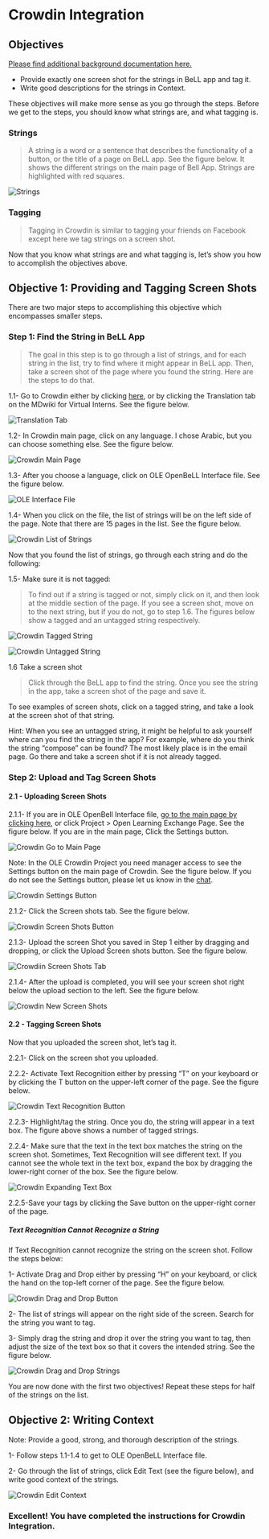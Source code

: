 # Crowdin Integration

## Objectives

[Please find additional background documentation here.](https://docs.google.com/document/d/1gsDmBSq5Tu1G_Ei1CfTRUuvvwpAWUPhHYr2UYESwISI)

* Provide exactly one screen shot for the strings in BeLL app and tag it.
* Write good descriptions for the strings in Context.

These objectives will make more sense as you go through the steps. Before we get to the steps, you should know what strings are, and what tagging is. 

### Strings

>A string is a word or a sentence that describes the functionality of a button, or the title of a page on BeLL app. See the figure below. It shows the different strings on the main page of Bell App. Strings are highlighted with red squares.

![Strings](images/rbts-crowdin-strings.png)

### Tagging

>Tagging in Crowdin is similar to tagging your friends on Facebook except here we tag strings on a screen shot.

Now that you know what strings are and what tagging is, let’s show you how to accomplish the objectives above.

## Objective 1: Providing and Tagging Screen Shots

There are two major steps to accomplishing this objective which encompasses smaller steps.

### Step 1: Find the String in BeLL App

>The goal in this step is to go through a list of strings, and for each string in the list, try to find where it might appear in BeLL app. Then, take a screen shot of the page where you found the string. Here are the steps to do that.

1.1- Go to Crowdin either by clicking [here](https://crowdin.com/project/open-learning-exchange/invite), or by clicking the Translation tab on the MDwiki for Virtual Interns. See the figure below.

![Translation Tab](images/rbts-crowdin-translation-tab.png)

1.2- In Crowdin main page, click on any language. I chose Arabic, but you can choose something else. See the figure below.

![Crowdin Main Page](images/rbts-crowdin-main.png)

1.3- After you choose a language, click on OLE OpenBeLL Interface file. See the figure below.

![OLE Interface File](images/rbts-crowdin-translation-page.png)

1.4- When you click on the file, the list of strings will be on the left side of the page. Note that there are 15 pages in the list. See the figure below.

![Crowdin List of Strings](images/rbts-crowdin-strings-list.png)

Now that you found the list of strings, go through each string and do the following:

1.5- Make sure it is not tagged:

>To find out if a string is tagged or not, simply click on it, and then look at the middle section of the page. If you see a screen shot, move on to the next string, but if you do not, go to step 1.6. The figures below show a tagged and an untagged string respectively.

![Crowdin Tagged String](images/rbts-crowdin-string-tagged.png)

![Crowdin Untagged String](images/rbts-crowdin-string-untagged.png)

1.6 Take a screen shot

>Click through the BeLL app to find the string. Once you see the string in the app, take a screen shot of the page and save it.

To see examples of screen shots, click on a tagged string, and take a look at the screen shot of that string.

Hint: When you see an untagged string, it might be helpful to ask yourself where can you find the string in the app? For example, where do you think the string “compose” can be found? The most likely place is in the email page. Go there and take a screen shot if it is not already tagged. 

### Step 2: Upload and Tag Screen Shots

#### 2.1 - Uploading Screen Shots

2.1.1- If you are in OLE OpenBell Interface file, [go to the main page by clicking here](https://crowdin.com/project/open-learning-exchange?auto_accepted=13039143), or click Project > Open Learning Exchange Page. See the figure below. If you are in the main page, Click the Settings button.

![Crowdin Go to Main Page](images/rbts-crowdin-go-to-main-page.png)

Note: In the OLE Crowdin Project you need manager access to see the Settings button on the main page of Crowdin. See the figure below. If you do not see the Settings button, please let us know in the [chat](https://discord.gg/mtgGD4EnYW).

![Crowdin Settings Button](images/rbts-crowdin-settings-button.png)

2.1.2- Click the Screen shots tab. See the figure below.

![Crowdin Screen Shots Button](images/rbts-crowdin-screen-shots-button.png)

2.1.3- Upload the screen Shot you saved in Step 1 either by dragging and dropping, or click the Upload Screen shots button. See the figure below.

![Crowdiin Screen Shots Tab](images/rbts-crowdini-screen-shots-tab.png)

2.1.4- After the upload is completed, you will see your screen shot right below the upload section to the left. See the figure below.

![Crowdin New Screen Shots](images/rbts-crowdin-new-screen-shot.png)

#### 2.2 - Tagging Screen Shots

Now that you uploaded the screen shot, let’s tag it.

2.2.1- Click on the screen shot you uploaded.

2.2.2- Activate Text Recognition either by pressing “T” on your keyboard or by clicking the T button on the upper-left corner of the page. See the figure below.

![Crowdin Text Recognition Button](images/rbts-crowdin-text-recognition.png)

2.2.3- Highlight/tag the string. Once you do, the string will appear in a text box. The figure above shows a number of tagged strings.

2.2.4- Make sure that the text in the text box matches the string on the screen shot. Sometimes, Text Recognition will see different text. If you cannot see the whole text in the text box, expand the box by dragging the lower-right corner of the box. See the figure below.

![Crowdin Expanding Text Box](images/rbts-crowdin-expanding-text-box.png)

2.2.5-Save your tags by clicking the Save button on the upper-right corner of the page.

##### Text Recognition Cannot Recognize a String

If Text Recognition cannot recognize the string on the screen shot. Follow the steps below:

1- Activate Drag and Drop either by pressing “H” on your keyboard, or click the hand on the top-left corner of the page. See the figure below.

![Crowdin Drag and Drop Button](images/rbts-crowdin-drag-and-drop.png)

2- The list of strings will appear on the right side of the screen. Search for the string you want to tag.

3- Simply drag the string and drop it over the string you want to tag, then adjust the size of the text box so that it covers the intended string. See the figure below.

![Crowdin Drag and Drop Strings](images/rbts-crowdin-drag-and-drop-strings.png)

You are now done with the first two objectives! Repeat these steps for half of the strings on the list. 

## Objective 2: Writing Context

Note: Provide a good, strong, and thorough description of the strings.

1- Follow steps 1.1-1.4 to get to OLE OpenBeLL Interface file.

2- Go through the list of strings, click Edit Text (see the figure below), and write good context of the strings.

![Crowdin Edit Context](images/rbts-crowdin-edit-context.png)

### Excellent! You have completed the instructions for Crowdin Integration.